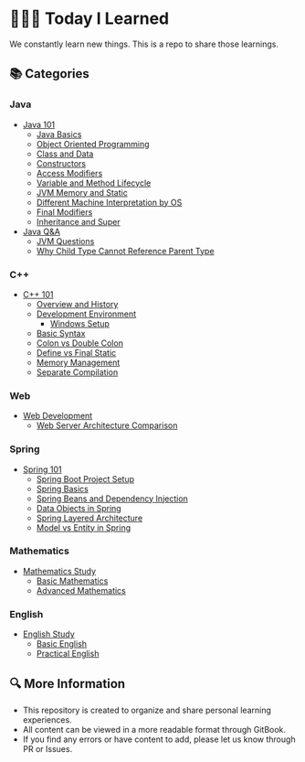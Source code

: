 # 👩🏻‍💻 Today I Learned

We constantly learn new things. This is a repo to share those learnings.

## 📚 Categories

### Java
- [Java 101](./Java/101/README.md)
  - [Java Basics](./Java/101/java_basics.md)
  - [Object Oriented Programming](./Java/101/object_oriented_programming.md)
  - [Class and Data](./Java/101/class_and_data.md)
  - [Constructors](./Java/101/constructors.md)
  - [Access Modifiers](./Java/101/access_modifiers.md)
  - [Variable and Method Lifecycle](./Java/101/variable_and_method_lifecycle.md)
  - [JVM Memory and Static](./Java/101/jvm_memory_and_static.md)
  - [Different Machine Interpretation by OS](./Java/101/why_different_machine_interpretation_by_os.md)
  - [Final Modifiers](./Java/101/final_modifiers.md)
  - [Inheritance and Super](./Java/101/inheritance_and_super.md)
- [Java Q&A](./Java/QnA/README.md)
  - [JVM Questions](./Java/QnA/concepts/jvm_questions.md)
  - [Why Child Type Cannot Reference Parent Type](./Java/QnA/concepts/why_child_cannot_reference_parent.md)

### C++
- [C++ 101](./C++/101/README.md)
  - [Overview and History](./C++/101/cpp_overview_and_history.md)
  - [Development Environment](./C++/101/cpp_development_environment.md)
    - [Windows Setup](./C++/101/windows_setup.md)
  - [Basic Syntax](./C++/101/cpp_basic_syntax.md)
  - [Colon vs Double Colon](./C++/101/cpp_colon_vs_double_colon.md)
  - [Define vs Final Static](./C++/101/cpp_define_vs_final_static.md)
  - [Memory Management](./C++/101/cpp_memory_management.md)
  - [Separate Compilation](./C++/101/cpp_separate_compilation.md)

### Web
- [Web Development](./Web/README.md)
  - [Web Server Architecture Comparison](./Web/basics/web_server_architecture_comparison.md)

### Spring
- [Spring 101](./Spring/101/README.md)
  - [Spring Boot Project Setup](./Spring/101/spring_boot_project_setup.md)
  - [Spring Basics](./Spring/101/spring_basics.md)
  - [Spring Beans and Dependency Injection](./Spring/101/spring_beans_and_dependency_injection.md)
  - [Data Objects in Spring](./Spring/101/data_objects_in_spring.md)
  - [Spring Layered Architecture](./Spring/101/spring_layered_architecture.md)
  - [Model vs Entity in Spring](./Spring/101/spring_model_vs_entity.md)

### Mathematics
- [Mathematics Study](./Math/README.md)
  - [Basic Mathematics](./Math/basics/README.md)
  - [Advanced Mathematics](./Math/advanced/README.md)

### English
- [English Study](./English/README.md)
  - [Basic English](./English/basics/README.md)
  - [Practical English](./English/practical/README.md)

## 🔍 More Information
- This repository is created to organize and share personal learning experiences.
- All content can be viewed in a more readable format through GitBook.
- If you find any errors or have content to add, please let us know through PR or Issues.